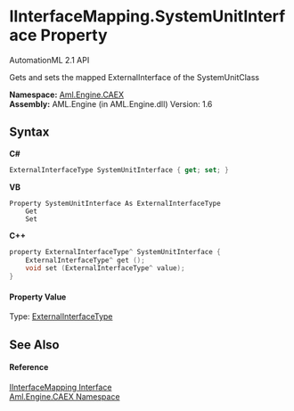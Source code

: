 # IInterfaceMapping.SystemUnitInterface Property 
AutomationML 2.1 API 

Gets and sets the mapped ExternalInterface of the SystemUnitClass

**Namespace:**&nbsp;<a href="N_Aml_Engine_CAEX">Aml.Engine.CAEX</a><br />**Assembly:**&nbsp;AML.Engine (in AML.Engine.dll) Version: 1.6

## Syntax

**C#**<br />
``` C#
ExternalInterfaceType SystemUnitInterface { get; set; }
```

**VB**<br />
``` VB
Property SystemUnitInterface As ExternalInterfaceType
	Get
	Set
```

**C++**<br />
``` C++
property ExternalInterfaceType^ SystemUnitInterface {
	ExternalInterfaceType^ get ();
	void set (ExternalInterfaceType^ value);
}
```


#### Property Value
Type: <a href="T_Aml_Engine_CAEX_ExternalInterfaceType">ExternalInterfaceType</a>

## See Also


#### Reference
<a href="T_Aml_Engine_CAEX_IInterfaceMapping">IInterfaceMapping Interface</a><br /><a href="N_Aml_Engine_CAEX">Aml.Engine.CAEX Namespace</a><br />